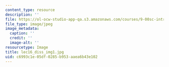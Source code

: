 ```yaml
---
content_type: resource
description: ''
file: https://ol-ocw-studio-app-qa.s3.amazonaws.com/courses/9-00sc-introduction-to-psychology-fall-2011/c6993c1e05df0285b953aaea6b43e102_lec16_diss_img1.jpg
file_type: image/jpeg
image_metadata:
  caption: ''
  credit: ''
  image-alt: ''
resourcetype: Image
title: lec16_diss_img1.jpg
uid: c6993c1e-05df-0285-b953-aaea6b43e102
---
```


